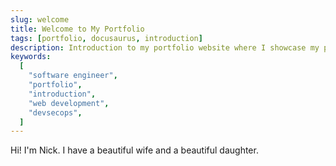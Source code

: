 ```yaml
---
slug: welcome
title: Welcome to My Portfolio
tags: [portfolio, docusaurus, introduction]
description: Introduction to my portfolio website where I showcase my projects, skills, and share my journey as a Software Engineer.
keywords:
  [
    "software engineer",
    "portfolio",
    "introduction",
    "web development",
    "devsecops",
  ]
---
```


Hi! I'm Nick. I have a beautiful wife and a beautiful daughter.

<!-- truncate -->
